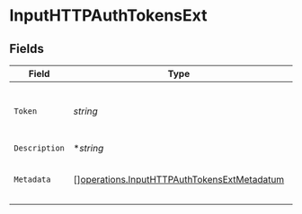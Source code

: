 # InputHTTPAuthTokensExt


## Fields

| Field                                                                                                      | Type                                                                                                       | Required                                                                                                   | Description                                                                                                |
| ---------------------------------------------------------------------------------------------------------- | ---------------------------------------------------------------------------------------------------------- | ---------------------------------------------------------------------------------------------------------- | ---------------------------------------------------------------------------------------------------------- |
| `Token`                                                                                                    | *string*                                                                                                   | :heavy_check_mark:                                                                                         | Shared secret to be provided by any client (Authorization: <token>)                                        |
| `Description`                                                                                              | **string*                                                                                                  | :heavy_minus_sign:                                                                                         | N/A                                                                                                        |
| `Metadata`                                                                                                 | [][operations.InputHTTPAuthTokensExtMetadatum](../../models/operations/inputhttpauthtokensextmetadatum.md) | :heavy_minus_sign:                                                                                         | Fields to add to events referencing this token                                                             |